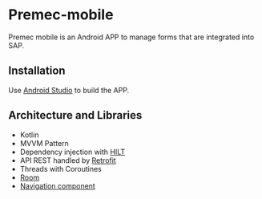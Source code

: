 # Premec-mobile

Premec mobile is an Android APP to manage forms that are integrated into SAP.

## Installation

Use [Android Studio](https://developer.android.com/studio) to build the APP.

## Architecture and Libraries

* Kotlin
* MVVM Pattern
* Dependency injection with [HILT](https://developer.android.com/training/dependency-injection/hilt-android)
* API REST handled by [Retrofit](https://square.github.io/retrofit/)
* Threads with Coroutines
* [Room](https://developer.android.com/training/data-storage/room)
* [Navigation component](https://developer.android.com/guide/navigation/navigation-getting-started)
